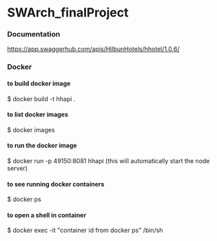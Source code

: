 # SWArch_finalProject

### Documentation
https://app.swaggerhub.com/apis/HilbunHotels/hhotel/1.0.6/

### Docker
#### to build docker image
$ docker build -t hhapi .
#### to list docker images
$ docker images
#### to run the docker image
$ docker run -p 49150:8081 hhapi
(this will automatically start the node server)
#### to see running docker containers
$ docker ps
####  to open a shell in container
$ docker exec -it "container id from docker ps" /bin/sh
